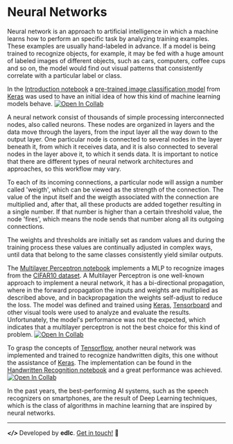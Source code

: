 # Neural Networks

Neural network is an approach to artificial intelligence in which a machine learns how to perform an specific task by analyzing training examples. These examples are usually hand-labeled in advance. If a model is being trained to recognize objects, for example, it may be fed with a huge amount of labeled images of different objects, such as cars, computers, coffee cups and so on, the model would find out visual patterns that consistently correlate with a particular label or class.

In the [Introduction notebook](https://github.com/playeredlc/DataScience-Learnings/blob/master/Neural_Networks/Intro/pretrained_neural_nets_intro.ipynb) a [pre-trained image classification model](https://keras.io/api/applications/inceptionresnetv2/) from [Keras](https://keras.io/) was used to have an initial idea of how this kind of machine learning models behave. [![Open In Collab](https://colab.research.google.com/assets/colab-badge.svg)](https://colab.research.google.com/github/playeredlc/DataScience-Learnings/blob/master/Neural_Networks/Intro/pretrained_neural_nets_intro.ipynb)

A neural network consist of thousands of simple processing interconnected nodes, also called neurons. These nodes are organized in layers and the data move through the layers, from the input layer all the way down to the output layer. One particular node is connected to several nodes in the layer beneath it, from which it receives data, and it is also connected to several nodes in the layer above it, to which it sends data. It is important to notice that there are different types of neural network architectures and approaches, so this workflow may vary.

To each of its incoming connections, a particular node will assign a number called 'weigth', which can be viewed as the strength of the connection. The value of the input itself and the weigth associated with the connection are multiplied and, after that, all these products are added together resulting in a single number. If that number is higher than a certain threshold value, the node 'fires', which means the node sends that number along all its outgoing connections.

The weights and thresholds are initially set as random values and during the training process these values are continually adjusted in complex ways, until data that belong to the same classes consistently yield similar outputs.

The [Multilayer Perceptron notebook](https://github.com/playeredlc/DataScience-Learnings/blob/master/Neural_Networks/Multilayer-Perceptron/mlp_image_classification.ipynb) implements a MLP to recognize images from the [CIFAR10 dataset](https://www.cs.toronto.edu/~kriz/cifar.html). A Multilayer Perceptron is one well-known approach to implement a neural network, it has a bi-directional propagation, where in the forward propagation the inputs and weights are multiplied as described above, and in backpropagation the weights self-adjust to reduce the loss.
The model was defined and trained using [Keras](https://keras.io/), [Tensorboard](https://www.tensorflow.org/tensorboard) and other visual tools were used to analyze and evaluate the results. Unfortunately, the model's performance was not the expected, which indicates that a multilayer perceptron is not the best choice for this kind of problem. [![Open In Collab](https://colab.research.google.com/assets/colab-badge.svg)](https://colab.research.google.com/github/playeredlc/DataScience-Learnings/blob/master/Neural_Networks/Multilayer-Perceptron/mlp_image_classification.ipynb)

To grasp the concepts of [Tensorflow](https://www.tensorflow.org/), another neural network was implemented and trained to recognize handwritten digits, this one without the assistance of [Keras](https://keras.io/). The implementation can be found in the [Handwritten Recognition notebook](https://github.com/playeredlc/DataScience-Learnings/blob/master/Neural_Networks/Handwritten-Digits/handwritten_recognition.ipynb) and a great performance was achieved. [![Open In Collab](https://colab.research.google.com/assets/colab-badge.svg)](https://colab.research.google.com/github/playeredlc/DataScience-Learnings/blob/master/Neural_Networks/Handwritten-Digits/handwritten_recognition.ipynb)

In the past years, the best-performing AI systems, such as the speech recognizers on smartphones,
are the result of Deep Learning techniques, which is the class of algorithms in machine learning that are inspired by neural networks.

---

<strong><i> </> </i></strong> Developed by <strong>edlc</strong>. [Get in touch!](https://github.com/playeredlc) :metal:
